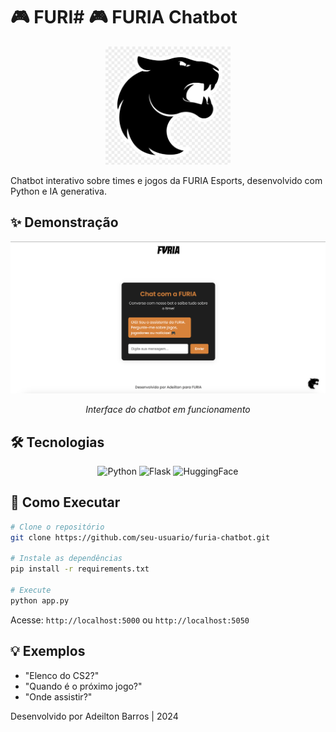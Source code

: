 
# 🎮 FURI# 🎮 FURIA Chatbot

<div align="center">
  <img src="static/img/logo.png" alt="Logo FURIA" width="200">
</div>

Chatbot interativo sobre times e jogos da FURIA Esports, desenvolvido com Python e IA generativa.

## ✨ Demonstração
<div align="center">
  <img src="static/img/demo.png" alt="Tela do Chatbot" width="600">
  <p><em>Interface do chatbot em funcionamento</em></p>
</div>

## 🛠️ Tecnologias
<div align="center">
  <img src="https://img.shields.io/badge/Python-3.9+-blue?logo=python" alt="Python">
  <img src="https://img.shields.io/badge/Flask-3.0-lightgrey?logo=flask" alt="Flask">
  <img src="https://img.shields.io/badge/TinyLlama-1.1B-yellow?logo=huggingface" alt="HuggingFace">
</div>

## 🚀 Como Executar
```bash
# Clone o repositório
git clone https://github.com/seu-usuario/furia-chatbot.git

# Instale as dependências
pip install -r requirements.txt

# Execute
python app.py
```
Acesse: `http://localhost:5000` ou `http://localhost:5050`

## 💡 Exemplos  
- "Elenco do CS2?"  
- "Quando é o próximo jogo?"  
- "Onde assistir?"  

Desenvolvido por Adeilton Barros | 2024  

